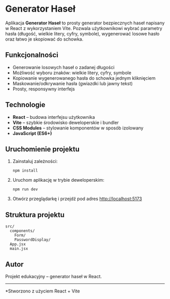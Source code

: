 # Generator Haseł

Aplikacja **Generator Haseł** to prosty generator bezpiecznych haseł napisany w React z wykorzystaniem Vite. Pozwala użytkownikowi wybrać parametry hasła (długość, wielkie litery, cyfry, symbole), wygenerować losowe hasło oraz łatwo je skopiować do schowka.

## Funkcjonalności

- Generowanie losowych haseł o zadanej długości
- Możliwość wyboru znaków: wielkie litery, cyfry, symbole
- Kopiowanie wygenerowanego hasła do schowka jednym kliknięciem
- Maskowanie/odkrywanie hasła (gwiazdki lub jawny tekst)
- Prosty, responsywny interfejs

## Technologie

- **React** – budowa interfejsu użytkownika
- **Vite** – szybkie środowisko deweloperskie i bundler
- **CSS Modules** – stylowanie komponentów w sposób izolowany
- **JavaScript (ES6+)**

## Uruchomienie projektu

1. Zainstaluj zależności:
   ```
   npm install
   ```
2. Uruchom aplikację w trybie deweloperskim:
   ```
   npm run dev
   ```
3. Otwórz przeglądarkę i przejdź pod adres [http://localhost:5173](http://localhost:5173)

## Struktura projektu

```
src/
  components/
    Form/
    PasswordDisplay/
  App.jsx
  main.jsx
```

## Autor

Projekt edukacyjny – generator haseł w React.

---

\*Stworzono z użyciem React + Vite

#
